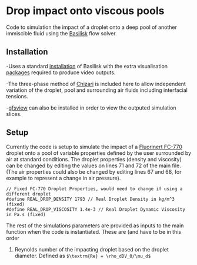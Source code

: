 # Drop impact onto viscous pools

Code to simulation the impact of a droplet onto a deep pool of another immiscible fluid using the [Basilisk](http://basilisk.fr/) flow solver.

## Installation

-Uses a standard [installation](http://basilisk.fr/src/INSTALL) of Basilisk with the extra visualisation [packages](http://basilisk.fr/src/gl/INSTALL) required to produce video outputs.

-The three-phase method of [Chizari](http://basilisk.fr/sandbox/chizari/threephase/) is included here to allow independent variation of the droplet, pool and surrounding air fluids including interfacial tensions.

-[gfsview](http://gfs.sourceforge.net/wiki/index.php/Main_Page) can also be installed in order to view the outputed simulation slices.

## Setup

Currently the code is setup to simulate the impact of a [Fluorinert FC-770](https://www.3m.co.uk/3M/en_GB/p/d/b40006507/) droplet onto a pool of variable properties defined by the user surrounded by air at standard conditions. The droplet properties (density and viscosity) can be changed by editing the values on lines 71 and 72 of the main file. (The air properties could also be changed by editing lines 67 and 68, for example to represent a change in air pressure).

```
// Fixed FC-770 Droplet Properties, would need to change if using a different droplet
#define REAL_DROP_DENSITY 1793 // Real Droplet Density in kg/m^3 (fixed)
#define REAL_DROP_VISCOSITY 1.4e-3 // Real Droplet Dynamic Viscosity in Pa.s (fixed)
```

The rest of the simulations parameters are provided as inputs to the main function when the code is instantiated. These are (and have to be in this order

1. Reynolds number of the impacting droplet based on the droplet diameter. Defined as ` $\textrm{Re} = \rho_dDV_0/\mu_d$ `
